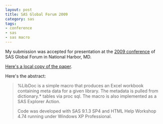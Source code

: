 ```yaml
---
layout: post
title: SAS Global Forum 2009
category: sas
tags:
- conference
- sas
- sas macro
---
```


My submission was accepted for presentation at the [2009 conference][sgf2009] of SAS Global Forum in National Harbor, MD.

[Here's a local copy of the paper][local].

Here's the abstract:

> %LibDoc is a simple macro that produces an Excel workbook containing meta data for a given library. The metadata is pulled from dictionary.* tables via proc sql. The macro is also implemented as a SAS Explorer Action.
>
> Code was developed with SAS 9.1.3 SP4 and HTML Help Workshop 4.74 running under Windows XP Professional.

[paper]: https://support.sas.com/resources/papers/proceedings09/066-2009.pdf "%LibDoc: A Library Documentation Macro"
[local]: /assets/pdf/2009-libdoc.pdf
[sgf2009]: https://www.lexjansen.com/cgi-bin/xsl_transform.php?x=sgf2009 "SAS Global Forum 2009 proceedings"
